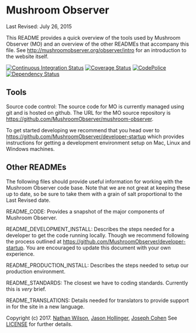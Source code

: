 Mushroom Observer
=======

Last Revised: July 26, 2015

This README provides a quick overview of the tools used by Mushroom Observer
(MO) and an overview of the other READMEs that accompany this file.  See
<http://mushroomobserver.org/observer/intro> for an introduction to the website
itself.

[![Continuous Integration Status][1]][2]
[![Coverage Status][3]][4]
[![CodePolice][5]][6]
[![Dependency Status][7]][8]

Tools
-----

Source code control: The source code for MO is currently managed using git
and is hosted on github. The URL for the MO source repository is
<https://github.com/MushroomObserver/mushroom-observer>.

To get started developing we recommend that you head over to
<https://github.com/MushroomObserver/developer-startup> which provides
instructions for getting a development environment setup on Mac, Linux
and Windows machines.

Other READMEs
-------------

The following files should provide useful information for working with the
Mushroom Observer code base.  Note that we are not great at keeping these up
to date, so be sure to take them with a grain of salt proportional to the
Last Revised date.

README_CODE: Provides a snapshot of the major components of Mushroom Observer.

README_DEVELOPMENT_INSTALL: Describes the steps needed for a developer to get
the code running locally. Though we recommend following the process outlined
at <https://github.com/MushroomObserver/developer-startup>.
You are encouraged to update this document with your own experience.

README_PRODUCTION_INSTALL: Describes the steps needed to setup our production
environment.

README_STANDARDS: The closest we have to coding standards.  Currently this is
*very* brief.

README_TRANSLATIONS: Details needed for translators to provide support in for
the site in a new language.

Copyright (c) 2017. [Nathan Wilson][9], [Jason Hollinger][10], [Joseph Cohen][11]
See [LICENSE][12] for further details.

[1]: <https://secure.travis-ci.org/MushroomObserver/mushroom-observer.png>
[2]: <http://travis-ci.org/MushroomObserver/mushroom-observer>
[3]: <https://coveralls.io/repos/MushroomObserver/mushroom-observer/badge.png?branch=master>
[4]: <https://coveralls.io/r/MushroomObserver/mushroom-observer?branch=master>
[5]: <https://codeclimate.com/github/MushroomObserver/mushroom-observer.png>
[6]: <https://codeclimate.com/github/MushroomObserver/mushroom-observer>
[7]: <https://gemnasium.com/MushroomObserver/mushroom-observer.png>
[8]: <https://gemnasium.com/MushroomObserver/mushroom-observer>
[9]: <https://github.com/mo-nathan>
[10]: <https://github.com/pellaea>
[11]: <https://github.com/JoeCohen>
[12]: <https://github.com/MushroomObserver/mushroom-observer/blob/master/LICENSE>
